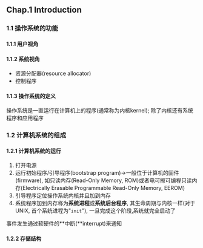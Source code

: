 ## Chap.1 Introduction

### 1.1 操作系统的功能

#### 1.1.1 用户视角

#### 1.1.2 系统视角

- 资源分配器(resource allocator)
- 控制程序

#### 1.1.3 操作系统的定义

操作系统是一直运行在计算机上的程序(通常称为内核kernel); 除了内核还有系统程序和应用程序

### 1.2 计算机系统的组成

#### 1.2.1 计算机系统的运行

1. 打开电源
2. 运行初始程序/引导程序(bootstrap program)→一般位于计算机的固件(firmware), 如只读内存(Read-Only Memory, ROM)或者电可擦可编程只读内存(Electrically Erasable Programmable Read-Only Memory, EEROM)
3. 引导程序定位操作系统内核并且加到内存
4. 系统程序加到内存称为**系统进程**或**系统后台程序**, 其生命周期与内核一样(对于UNIX, 首个系统进程为"`init`"), 一旦完成这个阶段,系统就完全启动了

事件发生通过软硬件的**中断(**interrupt)来通知

#### 1.2.2 存储结构


